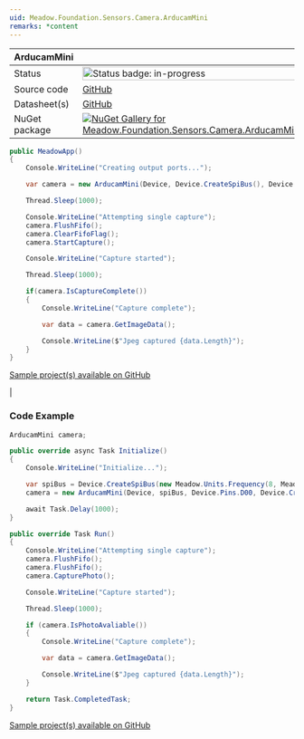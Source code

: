 ```yaml
---
uid: Meadow.Foundation.Sensors.Camera.ArducamMini
remarks: *content
---
```


| ArducamMini | |
|--------|--------|
| Status | <img src="https://img.shields.io/badge/InProgress-yellow" style="width: auto; height: -webkit-fill-available;" alt="Status badge: in-progress" /> |
| Source code | [GitHub](https://github.com/WildernessLabs/Meadow.Foundation/tree/main/Source/Meadow.Foundation.Peripherals/Sensors.Camera.ArducamMini/Driver) |
| Datasheet(s) | [GitHub](https://github.com/WildernessLabs/Meadow.Foundation/tree/main/Source/Meadow.Foundation.Peripherals/Sensors.Camera.ArducamMini/Datasheet) |
| NuGet package | <a href="https://www.nuget.org/packages/Meadow.Foundation.Sensors.Camera.ArducamMini/" target="_blank"><img src="https://img.shields.io/nuget/v/Meadow.Foundation.Sensors.Camera.ArducamMini.svg?label=Meadow.Foundation.Sensors.Camera.ArducamMini" alt="NuGet Gallery for Meadow.Foundation.Sensors.Camera.ArducamMini" /></a> |

```csharp
public MeadowApp()
{
    Console.WriteLine("Creating output ports...");

    var camera = new ArducamMini(Device, Device.CreateSpiBus(), Device.Pins.D00, Device.CreateI2cBus());

    Thread.Sleep(1000);

    Console.WriteLine("Attempting single capture");
    camera.FlushFifo();
    camera.ClearFifoFlag();
    camera.StartCapture();

    Console.WriteLine("Capture started");

    Thread.Sleep(1000);

    if(camera.IsCaptureComplete())
    {
        Console.WriteLine("Capture complete");

        var data = camera.GetImageData();

        Console.WriteLine($"Jpeg captured {data.Length}");
    }
}

```

[Sample project(s) available on GitHub](https://github.com/WildernessLabs/Meadow.Foundation/tree/main/Source/Meadow.Foundation.Peripherals/Sensors.Camera.ArducamMini/Samples/Sensors.Camera.ArducamMini_Sample)

|
### Code Example

```csharp
ArducamMini camera;

public override async Task Initialize()
{
    Console.WriteLine("Initialize...");

    var spiBus = Device.CreateSpiBus(new Meadow.Units.Frequency(8, Meadow.Units.Frequency.UnitType.Megahertz));
    camera = new ArducamMini(Device, spiBus, Device.Pins.D00, Device.CreateI2cBus());

    await Task.Delay(1000);
}

public override Task Run()
{
    Console.WriteLine("Attempting single capture");
    camera.FlushFifo();
    camera.FlushFifo();
    camera.CapturePhoto();

    Console.WriteLine("Capture started");

    Thread.Sleep(1000);

    if (camera.IsPhotoAvaliable())
    {
        Console.WriteLine("Capture complete");

        var data = camera.GetImageData();

        Console.WriteLine($"Jpeg captured {data.Length}");
    }

    return Task.CompletedTask;
}

```

[Sample project(s) available on GitHub](https://github.com/WildernessLabs/Meadow.Foundation/tree/main/Source/Meadow.Foundation.Peripherals/Sensors.Camera.ArducamMini/Samples/ArducamMini_Sample)

